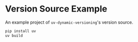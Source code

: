 # Version Source Example

An example project of `uv-dynamic-versioning`'s version source.

```bash
pip install uv
uv build
```
